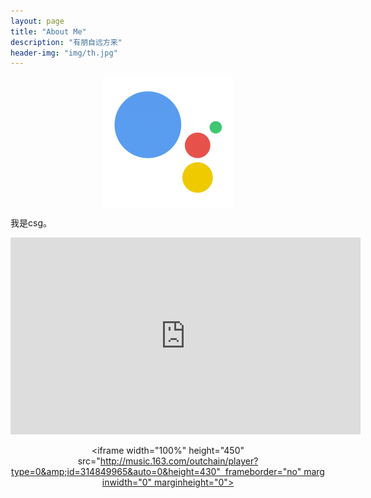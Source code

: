 ```yaml
---
layout: page
title: "About Me"
description: "有朋自远方来"
header-img: "img/th.jpg"
---
```


<center>
    <p><img src="/img/me.png" align="center"></p>
</center>



我是csg。

<center>

<iframe width="560" height="315" src="https://www.youtube.com/embed/862r3XS2YB0" frameborder="0" allowfullscreen></iframe>

</center>

<center>

<iframe width="100%" height="450" src="http://music.163.com/outchain/player?type=0&amp;id=314849965&auto=0&height=430"  frameborder="no" marginwidth="0" marginheight="0"></iframe>

</center>
